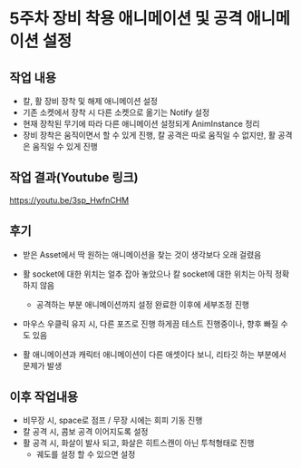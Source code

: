 # 5주차 장비 착용 애니메이션 및 공격 애니메이션 설정

## 작업 내용
+ 칼, 활 장비 장착 및 해제 애니메이션 설정
+ 기존 소켓에서 장착 시 다른 소켓으로 옮기는 Notify 설정
+ 현재 장착된 무기에 따라 다른 애니메이션 설정되게 AnimInstance 정리
+ 장비 장착은 움직이면서 할 수 있게 진행, 칼 공격은 따로 움직일 수 없지만, 활 공격은 움직일 수 있게 진행

## 작업 결과(Youtube 링크)
https://youtu.be/3sp_HwfnCHM

## 후기
+ 받은 Asset에서 딱 원하는 애니메이션을 찾는 것이 생각보다 오래 걸렸음
  
+ 활 socket에 대한 위치는 얼추 잡아 놓았으나 칼 socket에 대한 위치는 아직 정확하지 않음
  + 공격하는 부분 애니메이션까지 설정 완료한 이후에 세부조정 진행
    
+ 마우스 우클릭 유지 시, 다른 포즈로 진행 하게끔 테스트 진행중이나, 향후 빠질 수도 있음
 + 활 애니메이션과 캐릭터 애니메이션이 다른 애셋이다 보니, 리타깃 하는 부분에서 문제가 발생
   
## 이후 작업내용
+ 비무장 시, space로 점프 / 무장 시에는 회피 기동 진행
+ 칼 공격 시, 콤보 공격 이어지도록 설정
+ 활 공격 시, 화살이 발사 되고, 화살은 히트스캔이 아닌 투척형태로 진행
  + 궤도를 설정 할 수 있으면 설정
